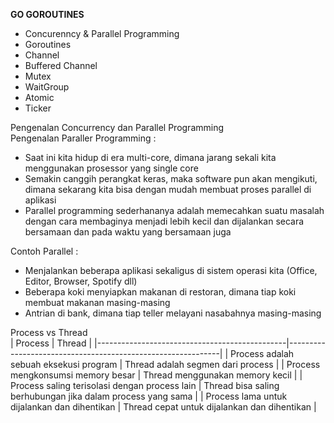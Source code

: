 **GO GOROUTINES**
- Concurenncy & Parallel Programming
- Goroutines
- Channel
- Buffered Channel
- Mutex
- WaitGroup
- Atomic
- Ticker

Pengenalan Concurrency dan Parallel Programming\
Pengenalan Paraller Programming :
- Saat ini kita hidup di era multi-core, dimana jarang sekali kita menggunakan prosessor yang single core
- Semakin canggih perangkat keras, maka software pun akan mengikuti, dimana sekarang kita bisa dengan mudah membuat proses parallel di aplikasi
- Parallel programming sederhananya adalah memecahkan suatu masalah dengan cara membaginya menjadi lebih kecil dan dijalankan secara bersamaan dan pada waktu yang bersamaan juga

Contoh Parallel :
- Menjalankan beberapa aplikasi sekaligus di sistem operasi kita (Office, Editor, Browser, Spotify dll)
- Beberapa koki menyiapkan makanan di restoran, dimana tiap koki membuat makanan masing-masing
- Antrian di bank, dimana tiap teller melayani nasabahnya masing-masing

Process vs Thread\
| Process                                       | Thread                                                      |
|-----------------------------------------------|-------------------------------------------------------------|
| Process adalah sebuah eksekusi program        | Thread adalah segmen dari process                           |
| Process mengkonsumsi memory besar             | Thread menggunakan memory kecil                             |
| Process saling terisolasi dengan process lain | Thread bisa saling berhubungan jika dalam process yang sama |
| Process lama untuk dijalankan dan dihentikan  | Thread cepat untuk dijalankan dan dihentikan                |



